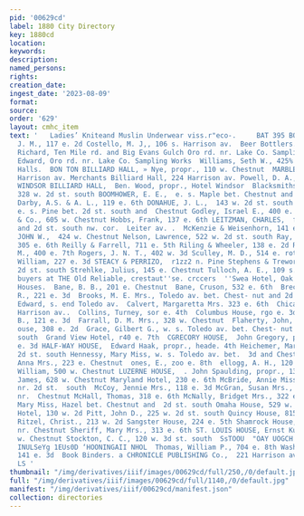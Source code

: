 ```yaml
---
pid: '00629cd'
label: 1880 City Directory
key: 1880cd
location: 
keywords: 
description: 
named_persons: 
rights: 
creation_date: 
ingest_date: '2023-08-09'
format: 
source: 
order: '629'
layout: cmhc_item
text: '   Ladies’ Kniteand Muslin Underwear viss.r"eco-.     BAT 395 BOO  Baths.  Case,
  J. M., 117 e. 2d Costello, M. J,, 106 s. Harrison av.  Beer Bottlers.  Borcherdt,
  Richard, Ten Mile rd. and Big Evans Gulch Oro rd. nr. Lake Co. Sampling Works  Stevenson,
  Edward, Oro rd. nr. Lake Co. Sampling Works  Williams, Seth W., 425% e. 8th  Billiard
  Halls.  BON TON BILLIARD HALL, » Nye, propr., 110 w. Chestnut  MARBLE HALL,  210
  Harrison av. Merchants Billiard Hall, 224 Harrison av. Powell, D. A., 118 w. 2d
  WINDSOR BILLIARD HALL,  Ben. Wood, propr., Hotel Windsor  Blacksmiths.  Adam, Charles,
  328 w. 2d st. south BOOMHOWER, E. E.,  e. s. Maple bet. Chestnut and 2d st. south
  Darby, A.S. & A. L., 119 e. 6th DONAHUE, J. L.,  143 w. 2d st. south Eltis, M. A.,
  e. s. Pine bet. 2d st. south and  Chestnut Godley, Israel E., 400 e. 7th Guileman
  & Co., 605 w. Chestnut Hobbs, Frank, 137 e. 6th LEITZMAN, CHARLES,  foot of s. Pine
  and 2d st. south nw. cor.  Leiter av. .  McKenzie & Weisenhorn, 141 e. 5th MUSSER,
  JOHN W.,  424 w. Chestnut Nelson, Lawrence, 522 w. 2d st. south Ray, Charles A.,
  305 e. 6th Reilly & Farrell, 711 e. 5th Riling & Wheeler, 138 e. 2d Robinson, James
  M., 400 e. 7th Rogers, J. N. T., 402 w. 3d Sculley, M. D., 514 e. rot Sheaffer,
  William, 227 e. 3d STEACY & PERRIZO,  r1zz2 n. Pine Stephens & Treworgy, 115 w.
  2d st. south Strehlke, Julius, 145 e. Chestnut Tulloch, A. E., 109 s. Spruce  toiarge
  buyers at THE Old Reliable, crestaut''se. crccers  ''Swea Hotel, Oak ne. cor. 3d  Boarding
  Houses.  Bane, B. B., 201 e. Chestnut  Bane, Cruson, 532 e. 6th  Breckenridge, W.
  R., 221 e. 3d  Brooks, M. E. Mrs., Toledo av. bet. Chest- nut and 2d st. south  Burns,
  Edward, s. end Toledo av.  Calvert, Margaretta Mrs. 323 e. 6th  Chicago House, 417
  Harrison av..  Collins, Turney, sor e. 4th  Columbus House, rgo e. 3d  Downer, J.
  B., 121 e. 3d  Farrall, D. M. Mrs., 328 w. Chestnut  Flaherty, John, 504 w. 2d  Glengar
  ouse, 308 e. 2d  Grace, Gilbert G., w. s. Toledo av. bet. Chest- nut and 2d st.
  south  Grand View Hotel, r40 e. 7th  CGRECORY HOUSE,  John Gregory, propr., 131
  e. 3d HALF-WAY HOUSE,  Edward Haak, propr., heade. 4th Heichemer, Martin, 120 w.
  2d st. south Hennessy, Mary Miss, w. s. Toledo av. bet.  3d and Chestnut Hughes,
  Anna Mrs., 223 e. Chestnut  ones, E., zoo e. 8th  ellogg, A. H., 120 w. 5th Lubelski,
  William, 500 w. Chestnut LUZERNE HOUSE,  . John Spaulding, propr., 139 e. 3d Lynch,
  James, 628 w. Chestnut Maryland Hotel, 230 e. 6th McBride, Annie Miss, Toledo av.
  nr. 2d st.  south  McCoy, Jennie Mrs., 118 e. 3d McGran, Susan Mrs., e. s. Hemlock
  nr.  Chestnut McHall, Thomas, 318 e. 6th McNally, Bridget Mrs., 322 e. 6th Moffatt,
  Mary Miss, Hazel bet. Chestnut and  2d st. south Omaha House, 529 w. Chestnut Palace
  Hotel, 130 w. 2d Pitt, John D., 225 w. 2d st. south Quincy House, 815 w. Chestnut
  Ritzel, Christ., 213 w. 2d Sangster House, 224 e. 5th Shamrock House, e. s. Hemlock
  nr. Chestnut Sheriff, Mary Mrs., 313 e. 6th ST. LOUIS HOUSE, Ernst Kuhl, propr.,  416
  w. Chestnut Stockton, C. C., 120 w. 3d st. south  SsTOOU  "OAY UOGCH PUB 1eed3g
  INULSeYg 1EUs0D ‘HOONINGAII NHOL  Thomas, William P., 704 e. 8th Washington House,
  141 e. 3d  Book Binders. a CHRONICLE PUBLISHING Co.,  221 Harrison av.  AUMHNOLLV.
  LS '
thumbnail: "/img/derivatives/iiif/images/00629cd/full/250,/0/default.jpg"
full: "/img/derivatives/iiif/images/00629cd/full/1140,/0/default.jpg"
manifest: "/img/derivatives/iiif/00629cd/manifest.json"
collection: directories
---
```


